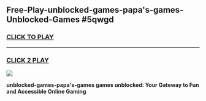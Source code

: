 
## Free-Play-unblocked-games-papa's-games-Unblocked-Games #5qwgd
<h3>
<a href="https://news.freeplayer.one?title=unblocked-games-papa's-games&ref=8M">CLICK TO PLAY</a></h3>
<hr>

<h3>
<a href="https://news.freeplayer.one?title=unblocked-games-papa's-games&ref=8M">CLICK 2 PLAY</a>
  
</h3>

<a href="https://news.freeplayer.one?title=unblocked-games-papa's-games&ref=8M"><img src="https://clearcache.store/games.png"></a>


**unblocked-games-papa's-games games unblocked: Your Gateway to Fun and Accessible Online Gaming**
